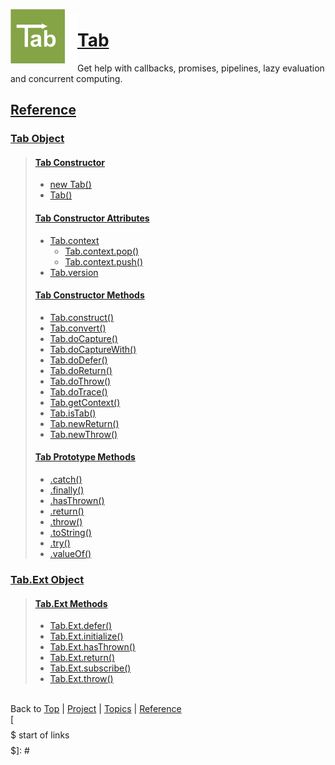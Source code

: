 <a name="top" ></a>

<img src="./img/tab-logo128.png" alt="Tab logo" align="left" style="float:left; margin-top:-8px;" height="87" /><img src="./img/1x1.png" align="left" style="float:left;" height="79" width="20" />
# [Tab][top]
Get help with callbacks, promises, pipelines, lazy evaluation and concurrent computing.
<br />

## [Reference]

### [Tab Object][ref-tab-object]
> 
> #### [Tab Constructor][ref-tab-constructor]
> 
>   * [new Tab()][ref-new-tab]  
>   * [Tab()][ref-tab]  
>   
> 
> #### [Tab Constructor Attributes][ref-tab-constructor-attributes]
> 
>   * [Tab.context][ref-tab.context]  
>       * [Tab.context.pop()][ref-tab.context.pop]  
>       * [Tab.context.push()][ref-tab.context.push]  
>   * [Tab.version][ref-tab.version]  
>   
> 
> #### [Tab Constructor Methods][ref-tab-constructor-methods]
> 
>   * [Tab.construct()][ref-tab.construct]  
>   * [Tab.convert()][ref-tab.convert]  
>   * [Tab.doCapture()][ref-tab.do-capture]  
>   * [Tab.doCaptureWith()][ref-tab.do-capture-with]  
>   * [Tab.doDefer()][ref-tab.do-defer]  
>   * [Tab.doReturn()][ref-tab.do-return]  
>   * [Tab.doThrow()][ref-tab.do-throw]  
>   * [Tab.doTrace()][ref-tab.do-trace]  
>   * [Tab.getContext()][ref-tab.get-context]  
>   * [Tab.isTab()][ref-tab.is-tab]  
>   * [Tab.newReturn()][ref-tab.new-return]  
>   * [Tab.newThrow()][ref-tab.new-throw]  
>   
> 
> #### [Tab Prototype Methods][ref-tab-prototype-methods]
> 
>   * [.catch()][ref-tab.prototype.catch]  
>   * [.finally()][ref-tab.prototype.finally]  
>   * [.hasThrown()][ref-tab.prototype.has-thrown]  
>   * [.return()][ref-tab.prototype.return]  
>   * [.throw()][ref-tab.prototype.throw]  
>   * [.toString()][ref-tab.prototype.to-string]  
>   * [.try()][ref-tab.prototype.try]  
>   * [.valueOf()][ref-tab.prototype.value-of]  
>   
> 

### [Tab.Ext Object][ref-tab.ext-object]
> 
> #### [Tab.Ext Methods][ref-tab.ext-methods]
> 
>   * [Tab.Ext.defer()][ref-tab.ext.defer]
>   * [Tab.Ext.initialize()][ref-tab.ext.initialize]
>   * [Tab.Ext.hasThrown()][ref-tab.ext.has-thrown]
>   * [Tab.Ext.return()][ref-tab.ext.return]
>   * [Tab.Ext.subscribe()][ref-tab.ext.subscribe]
>   * [Tab.Ext.throw()][ref-tab.ext.throw]
>   
> 



<br /> Back to [Top] | [Project] | [Topics] | [Reference] <br />
[$$$$$ start of links $$$$$]: #

[top]:       #top                        "back to the top of this page."
[project]:   /doc/project.md#the-project "back to the 'Project' section."
[topics]:    /doc/topics.md#topics       "back to the 'Topics' section."
[reference]: /doc/reference.md#reference "back to the 'Reference' section."



[topic-the-basics]:                              /doc/topics.md#the-basics                                  "more topics under 'The Basics'"

[topic-a-basic-tab]:                             /doc/topics/a-basic-tab.md#top                             "A Basic Tab: creating and using a basic Tab object."
[topic-a-basic-callback]:                        /doc/topics/a-basic-callback.md#top                        "A Basic Callback: using a Tab object to handle callbacks."
[topic-a-basic-promise]:                         /doc/topics/a-basic-promise.md#top                         "A Basic Promise: using a Tab object as a promise."
[topic-basic-pipelining]:                        /doc/topics/basic-pipelining.md#top                        "A Basic Pipeline: using Tab objects for pipelining."
[topic-basic-lazy-evaluation]:                   /doc/topics/basic-lazy-evaluation.md#top                   "Basic Lazy Evaluation: using a Tab object for lazy evaluation."
[topic-basic-concurrent-computing]:              /doc/topics/basic-concurrent-computing.md#top              "Basic Concurrent Computing: using a Tab object to handle concurrent computing."



[ref-tab-object]:                   /doc/reference.md#tab-object                       "more attributes and methods under 'Tab Object'"
[ref-tab-constructor]:              /doc/reference.md#tab-constructor                  "more attributes and methods under 'Tab Constructor'"
[ref-tab-constructor-attributes]:   /doc/reference.md#tab-constructor-attributes       "more attributes under 'Tab Constructor Attributes'"
[ref-tab-constructor-methods]:      /doc/reference.md#tab-constructor-methods          "more methods under 'Tab Constructor Methods'"
[ref-tab-prototype-methods]:        /doc/reference.md#tab-prototype-methods            "more methods under 'Tab Prototype Methods'"
[ref-tab-instance-methods]:         /doc/reference.md#tab-instance-methods             "more methods under 'Tab Instance Methods'"
[ref-tab.ext-object]:               /doc/reference.md#tab.ext-object                   "more attributes and methods under 'Tab.Ext Object'"
[ref-tab.ext-methods]:               /doc/reference.md#tab.ext-methods                 "more attributes and methods under 'Tab.Ext Methods'"

[ref-new-tab]:                      /doc/reference/new-tab.md#top                      "new Tab(): construct a new tab, encapsulate a given tab if requested."
[ref-tab]:                          /doc/reference/tab.md#top                          "Tab(): convert to a tab, create a new tab if required."

[ref-tab.context]:                  /doc/reference/tab.context.md#top                  "Tab.context: the execution context for a processor function."
[ref-tab.context.pop]:              /doc/reference/tab.context.pop.md#top              "Tab.context.pop(): re-instate the previous execution context for a processor function."
[ref-tab.context.push]:             /doc/reference/tab.context.push.md#top             "Tab.context.push(): create a new execution context for a processor function."
[ref-tab.version]:                  /doc/reference/tab.version.md#top                  "Tab.version: the version of this Tab library."

[ref-tab.construct]:                /doc/reference/tab.construct.md#top                "Tab.construct(): construct a new tab, encapsulate a given tab if requested."
[ref-tab.convert]:                  /doc/reference/tab.convert.md#top                  "Tab.convert(): convert to a tab, create a new tab if required."
[ref-tab.do-capture]:               /doc/reference/tab.do-capture.md#top               "Tab.doCapture(): create a function that uses a given tab to store another function's arguments, and then executes the other function."
[ref-tab.do-capture-with]:          /doc/reference/tab.do-capture-with.md#top          "Tab.doCaptureWith(): create a function that uses a given tab to store another function's subject and arguments, and then executes the other function."
[ref-tab.do-defer]:                 /doc/reference/tab.do-defer.md#top                 "Tab.doDefer(): create a function that uses a given tab to store another function's result."
[ref-tab.do-return]:                /doc/reference/tab.do-return.md#top                "Tab.doReturn(): create a function that updates the value of a given tab."
[ref-tab.do-throw]:                 /doc/reference/tab.do-throw.md#top                 "Tab.doThrow(): create a function that puts a given tab in the failed state."
[ref-tab.do-trace]:                 /doc/reference/tab.do-trace.md#top                 "Tab.doTrace(): create a function that uses a given tab to store another function's subject, arguments, and result."
[ref-tab.get-context]:              /doc/reference/tab.get-context.md#top              "Tab.getContext(): get the execution context for a processor function."
[ref-tab.is-tab]:                   /doc/reference/tab.is-tab.md#top                   "Tab.isTab(): was the given object created by this Tab constructor?"
[ref-tab.new-return]:               /doc/reference/tab.new-return.md#top               "Tab.newReturn(): create a new tab that is initialized with a given value."
[ref-tab.new-throw]:                /doc/reference/tab.new-throw.md#top                "Tab.newThrow(): create a new tab that is put in the failed state."

[ref-tab.prototype.catch]:          /doc/reference/tab.prototype.catch.md#top          "Tab.prototype.catch(): process 'thrown' notifications for this tab and create a new tab with the result."
[ref-tab.prototype.finally]:        /doc/reference/tab.prototype.finally.md#top        "Tab.prototype.finally(): process 'returned' and 'thrown' notifications for this tab and create a new tab with the result."
[ref-tab.prototype.has-thrown]:     /doc/reference/tab.prototype.has-thrown.md#top     "Tab.prototype.hasThrown(): has this tab thrown an error?"
[ref-tab.prototype.return]:         /doc/reference/tab.prototype.return.md#top         "Tab.prototype.return(): update the value of this tab."
[ref-tab.prototype.throw]:          /doc/reference/tab.prototype.throw.md#top          "Tab.prototype.throw(): put this tab in the failed state."
[ref-tab.prototype.to-string]:      /doc/reference/tab.prototype.to-string.md#top      "Tab.prototype.toString(): get a string representation for this tab."
[ref-tab.prototype.try]:            /doc/reference/tab.prototype.try.md#top            "Tab.prototype.try(): process 'returned' notifications for this tab and create a new tab with the result."
[ref-tab.prototype.value-of]:       /doc/reference/tab.prototype.value-of.md#top       "Tab.prototype.valueOf(): get the principal value of this tab."

[ref-tab.ext]:                      /doc/reference/tab.ext.md#top                      "Tab.Ext: resources for extending the Tab library."

[ref-tab.ext.defer]:                /doc/reference/tab.ext.defer.md#top                "Tab.Ext.defer(): the basic method to create deferred functions."
[ref-tab.ext.initialize]:           /doc/reference/tab.ext.initialize.md#top           "Tab.Ext.defer(): the basic method to initialize methods that process notifications from a tab."
[ref-tab.ext.has-thrown]:           /doc/reference/tab.ext.has-thrown.md#top           "Tab.Ext.hasThrown(): the basic method to check if a tab has thrown an error."
[ref-tab.ext.return]:               /doc/reference/tab.ext.return.md#top               "Tab.Ext.defer(): the basic method to update the value of a tab."
[ref-tab.ext.subscribe]:            /doc/reference/tab.ext.subscribe.md#top            "Tab.Ext.defer(): the basic method to subscribe to notifications from a tab."
[ref-tab.ext.throw]:                /doc/reference/tab.ext.throw.md#top                "Tab.Ext.defer(): the basic method to set a tab in the failed state."
